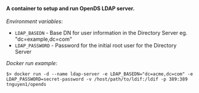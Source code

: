 #### A container to setup and run OpenDS LDAP server.

*Environment variables*:
- `LDAP_BASEDN` - Base DN for user information in the Directory Server eg. "dc=example,dc=com"
- `LDAP_PASSWORD` - Password for the initial root user for the Directory Server

*Docker run example*:

`$> docker run -d --name ldap-server -e LDAP_BASEDN="dc=acme,dc=com" -e LDAP_PASSWORD=secret-password -v /host/path/to/ldif:/ldif -p 389:389 tnguyen1/opends`

